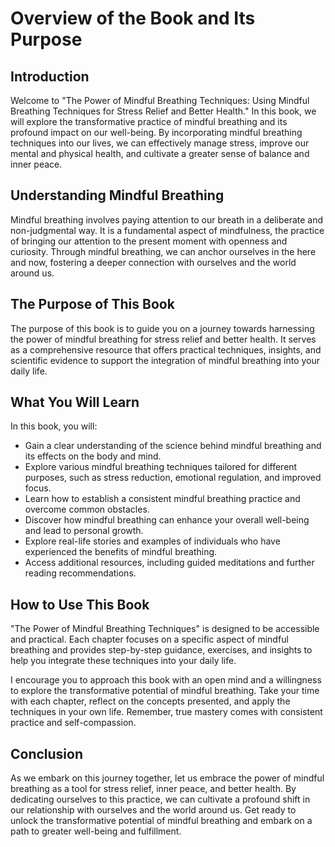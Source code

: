 Overview of the Book and Its Purpose
===============================================

Introduction
------------

Welcome to "The Power of Mindful Breathing Techniques: Using Mindful Breathing Techniques for Stress Relief and Better Health." In this book, we will explore the transformative practice of mindful breathing and its profound impact on our well-being. By incorporating mindful breathing techniques into our lives, we can effectively manage stress, improve our mental and physical health, and cultivate a greater sense of balance and inner peace.

Understanding Mindful Breathing
-------------------------------

Mindful breathing involves paying attention to our breath in a deliberate and non-judgmental way. It is a fundamental aspect of mindfulness, the practice of bringing our attention to the present moment with openness and curiosity. Through mindful breathing, we can anchor ourselves in the here and now, fostering a deeper connection with ourselves and the world around us.

The Purpose of This Book
------------------------

The purpose of this book is to guide you on a journey towards harnessing the power of mindful breathing for stress relief and better health. It serves as a comprehensive resource that offers practical techniques, insights, and scientific evidence to support the integration of mindful breathing into your daily life.

What You Will Learn
-------------------

In this book, you will:

* Gain a clear understanding of the science behind mindful breathing and its effects on the body and mind.
* Explore various mindful breathing techniques tailored for different purposes, such as stress reduction, emotional regulation, and improved focus.
* Learn how to establish a consistent mindful breathing practice and overcome common obstacles.
* Discover how mindful breathing can enhance your overall well-being and lead to personal growth.
* Explore real-life stories and examples of individuals who have experienced the benefits of mindful breathing.
* Access additional resources, including guided meditations and further reading recommendations.

How to Use This Book
--------------------

"The Power of Mindful Breathing Techniques" is designed to be accessible and practical. Each chapter focuses on a specific aspect of mindful breathing and provides step-by-step guidance, exercises, and insights to help you integrate these techniques into your daily life.

I encourage you to approach this book with an open mind and a willingness to explore the transformative potential of mindful breathing. Take your time with each chapter, reflect on the concepts presented, and apply the techniques in your own life. Remember, true mastery comes with consistent practice and self-compassion.

Conclusion
----------

As we embark on this journey together, let us embrace the power of mindful breathing as a tool for stress relief, inner peace, and better health. By dedicating ourselves to this practice, we can cultivate a profound shift in our relationship with ourselves and the world around us. Get ready to unlock the transformative potential of mindful breathing and embark on a path to greater well-being and fulfillment.
